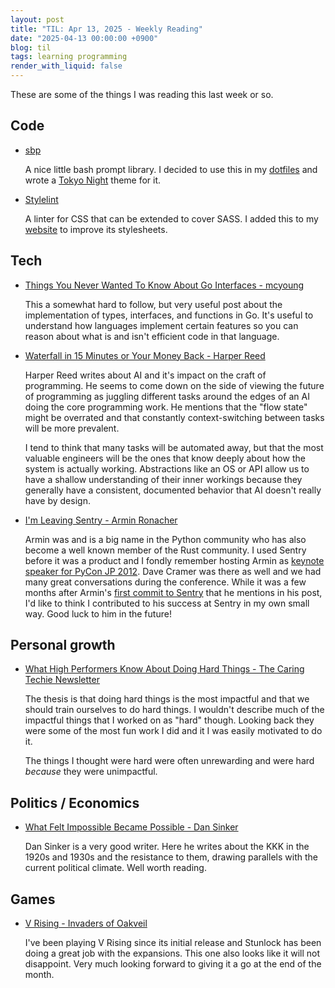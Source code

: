 ```yaml
---
layout: post
title: "TIL: Apr 13, 2025 - Weekly Reading"
date: "2025-04-13 00:00:00 +0900"
blog: til
tags: learning programming
render_with_liquid: false
---
```


These are some of the things I was reading this last week or so.

## Code

- [sbp](https://github.com/brujoand/sbp)

  A nice little bash prompt library. I decided to use this in my
  [dotfiles](https://github.com/ianlewis/dotfiles) and wrote a [Tokyo
  Night](https://github.com/folke/tokyonight.nvim) theme for it.

- [Stylelint](https://stylelint.io/)

  A linter for CSS that can be extended to cover SASS. I added this to my
  [website](https://github.com/ianlewis/www.ianlewis.org) to improve its
  stylesheets.

## Tech

- [Things You Never Wanted To Know About Go Interfaces - mcyoung](https://mcyoung.xyz/2024/12/12/go-abi/)

  This a somewhat hard to follow, but very useful post about the
  implementation of types, interfaces, and functions in Go. It's useful to
  understand how languages implement certain features so you can reason about
  what is and isn't efficient code in that language.

- [Waterfall in 15 Minutes or Your Money Back - Harper
  Reed](https://harper.blog/2025/04/10/waterfall-in-15-minutes-or-your-money-back/)

  Harper Reed writes about AI and it's impact on the craft of programming. He
  seems to come down on the side of viewing the future of programming as
  juggling different tasks around the edges of an AI doing the core programming
  work. He mentions that the "flow state" might be overrated and that
  constantly context-switching between tasks will be more prevalent.

  I tend to think that many tasks will be automated away, but that the most
  valuable engineers will be the ones that know deeply about how the system is
  actually working. Abstractions like an OS or API allow us to have a shallow
  understanding of their inner workings because they generally have a
  consistent, documented behavior that AI doesn't really have by design.

- [I'm Leaving Sentry - Armin
  Ronacher](https://lucumr.pocoo.org/2025/3/31/leaving/)

  Armin was and is a big name in the Python community who has also become a well
  known member of the Rust community. I used Sentry before it was a product and
  I fondly remember hosting Armin as [keynote speaker for PyCon JP
  2012](https://www.youtube.com/watch?v=EDlFk1hc8kc&list=PLMkWB0UjwFGnG0fLNi1kyNqFI19s3kCeH).
  Dave Cramer was there as well and we had many great conversations during the
  conference. While it was a few months after Armin's [first commit to
  Sentry](https://github.com/getsentry/sentry/commit/7b82413ce9a011ffca14aa8e98721211aabad77e)
  that he mentions in his post, I'd like to think I contributed to his success
  at Sentry in my own small way. Good luck to him in the future!

## Personal growth

- [What High Performers Know About Doing Hard
  Things - The Caring Techie Newsletter](https://www.thecaringtechie.com/p/what-high-performers-know-about-doing)

  The thesis is that doing hard things is the most impactful and that we should
  train ourselves to do hard things. I wouldn't describe much of the impactful
  things that I worked on as "hard" though. Looking back they were some of the
  most fun work I did and it I was easily motivated to do it.

  The things I thought were hard were often unrewarding and were hard _because_
  they were unimpactful.

## Politics / Economics

- [What Felt Impossible Became Possible - Dan Sinker](https://dansinker.com/posts/2025-02-23-dale/)

  Dan Sinker is a very good writer. Here he writes about the KKK in the 1920s
  and 1930s and the resistance to them, drawing parallels with the current
  political climate. Well worth reading.

## Games

- [V Rising - Invaders of Oakveil](https://www.youtube.com/watch?v=WcJEuU6TJcQ)

  I've been playing V Rising since its initial release and Stunlock has been
  doing a great job with the expansions. This one also looks like it will not
  disappoint. Very much looking forward to giving it a go at the end of the
  month.
